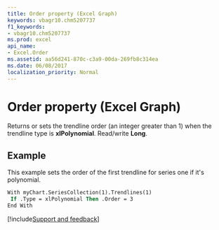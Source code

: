 ```yaml
---
title: Order property (Excel Graph)
keywords: vbagr10.chm5207737
f1_keywords:
- vbagr10.chm5207737
ms.prod: excel
api_name:
- Excel.Order
ms.assetid: aa56d241-870c-c3a9-00da-269fb8c314ea
ms.date: 06/08/2017
localization_priority: Normal
---
```



# Order property (Excel Graph)

Returns or sets the trendline order (an integer greater than 1) when the trendline type is  **xlPolynomial**. Read/write  **Long**.


## Example

This example sets the order of the first trendline for series one if it's polynomial.


```vb
With myChart.SeriesCollection(1).Trendlines(1) 
 If .Type = xlPolynomial Then .Order = 3 
End With
```

[!include[Support and feedback](~/includes/feedback-boilerplate.md)]